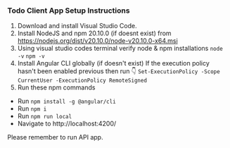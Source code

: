### Todo Client App Setup Instructions
1) Download and install Visual Studio Code.
2) Install NodeJS and npm 20.10.0 (if doesnt exist) from https://nodejs.org/dist/v20.10.0/node-v20.10.0-x64.msi
3) Using visual studio codes terminal verify node & npm installations 
	```node -v```
	```npm -v```
4) Install Angular CLI globally (if doesn't exist)
	If the execution policy hasn't been enabled previous then run 👇 
	```Set-ExecutionPolicy -Scope CurrentUser -ExecutionPolicy RemoteSigned```
5) Run these npm commands 
- Run ```npm install -g @angular/cli```
- Run ```npm i```
- Run ```npm run local```
- Navigate to http://localhost:4200/

Please remember to run API app.